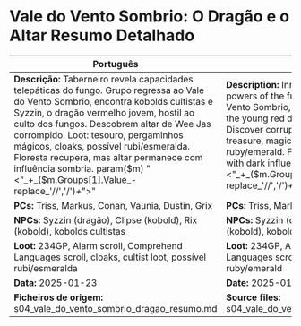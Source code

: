 # Vale do Vento Sombrio: O Dragão e o Altar  Resumo Detalhado

| Português | English |
|-----------|---------|
| **Descrição:** Taberneiro revela capacidades telepáticas do fungo. Grupo regressa ao Vale do Vento Sombrio, encontra kobolds cultistas e Syzzin, o dragão vermelho jovem, hostil ao culto dos fungos. Descobrem altar de Wee Jas corrompido. Loot: tesouro, pergaminhos mágicos, cloaks, possível rubi/esmeralda. Floresta recupera, mas altar permanece com influência sombria. param($m) "<"_+_($m.Groups[1].Value_-replace_'//','/')_+_">"  | **Description:** Innkeeper reveals telepathic powers of the fungus. Group returns to Vale do Vento Sombrio, finds kobold cultists and Syzzin, the young red dragon, hostile to the fungus cult. Discover corrupted altar of Wee Jas. Loot: treasure, magic scrolls, cloaks, possible ruby/emerald. Forest recovers, but altar remains with dark influence. param($m) "<"_+_($m.Groups[1].Value_-replace_'//','/')_+_">"  |
| **PCs:** Triss, Markus, Conan, Vaunia, Dustin, Grix | **PCs:** Triss, Markus, Conan, Vaunia, Dustin, Grix |
| **NPCs:** Syzzin (dragão), Clipse (kobold), Rix (kobold), kobolds cultistas | **NPCs:** Syzzin (dragon), Clipse (kobold), Rix (kobold), kobold cultists |
| **Loot:** 234GP, Alarm scroll, Comprehend Languages scroll, cloaks, cultist loot, possível rubi/esmeralda | **Loot:** 234GP, Alarm scroll, Comprehend Languages scroll, cloaks, cultist loot, possible ruby/emerald |
| **Data:** 2025-01-23 | **Date:** 2025-01-23 |
| **Ficheiros de origem:** s04_vale_do_vento_sombrio_dragao_resumo.md | **Source files:** s04_vale_do_vento_sombrio_dragao_resumo.md |
























